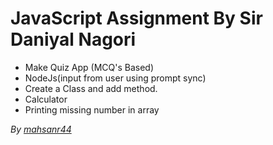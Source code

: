 # JavaScript Assignment By Sir Daniyal Nagori
-  Make Quiz App (MCQ's Based)
- NodeJs(input  from  user using prompt sync)
- Create a Class and add method.
- Calculator
- Printing missing number in array

<p> <i>By </i><a href="https://www.linkedin.com/in/mahsanr44"/><i> mahsanr44 <i><p>
